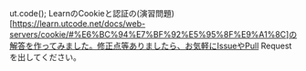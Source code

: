 ut.code(); LearnのCookieと認証の(演習問題)[https://learn.utcode.net/docs/web-servers/cookie/#%E6%BC%94%E7%BF%92%E5%95%8F%E9%A1%8C]の解答を作ってみました。修正点等ありましたら、お気軽にIssueやPull Requestを出してください。

